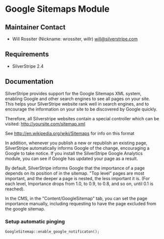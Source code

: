 # Google Sitemaps Module

## Maintainer Contact

 * Will Rossiter (Nickname: wrossiter, willr) <will@silverstripe.com>

## Requirements

 * SilverStripe 2.4

## Documentation

SilverStripe provides support for the Google Sitemaps XML system, enabling 
Google and other search engines to see all pages on your site. This helps 
your SilverStripe website rank well in search engines, and to encourage the 
information on your site to be discovered by Google quickly.

Therefore, all Silverstripe websites contain a special controller which can 
be visited: http://yoursite.com/sitemap.xml

See http://en.wikipedia.org/wiki/Sitemaps for info on this format 

In addition, whenever you publish a new or republish an existing page, 
SilverStripe automatically informs Google of the change, encouraging a Google 
to take notice. If you install the SilverStripe Google Analytics module, you 
can see if Google has updated your page as a result.

By default, SilverStripe informs Google that the importance of a page depends 
on its position of in the sitemap. "Top level" pages are most important, and 
the deeper a page is nested, the less important it is. (For each level, 
Importance drops from 1.0, to 0.9, to 0.8, and so on, until 0.1 is reached).

In the CMS, in the "Content/GoogleSitemap" tab, you can set the page importance 
manually, including requesting to have the page excluded from the google sitemap.

### Setup automatic pinging

	GoogleSitemap::enable_google_notificaton();
	
	

